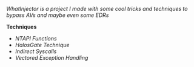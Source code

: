 

*WhatInjector is a project I made with some cool tricks and techniques to bypass AVs and maybe even some EDRs*

**Techniques**
* *NTAPI Functions*
* *HalosGate Technique*
* *Indirect Syscalls*
* *Vectored Exception Handling*
